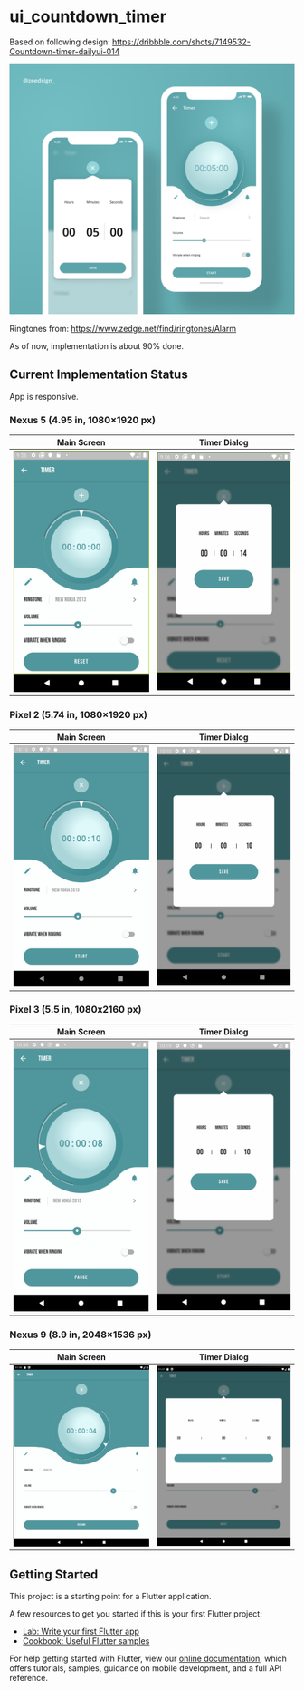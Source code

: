 # ui_countdown_timer
Based on following design: https://dribbble.com/shots/7149532-Countdown-timer-dailyui-014

![Original Design](/screenshots/original_design.png?raw=true "Original Design")

Ringtones from: https://www.zedge.net/find/ringtones/Alarm

As of now, implementation is about 90% done.

## Current Implementation Status

App is responsive.

### Nexus 5 (4.95 in, 1080×1920 px)

Main Screen | Timer Dialog
--- | ---
![Main Screen](/screenshots/main_nexus5.png?raw=true "Main Screen") | ![Timer Dialog](/screenshots/dialog_nexus5.png?raw=true "Timer Dialog")

### Pixel 2 (5.74 in, 1080×1920 px)

Main Screen | Timer Dialog
--- | ---
![Main Screen](/screenshots/main_pixel2.png?raw=true "Main Screen") | ![Timer Dialog](/screenshots/dialog_pixel2.png?raw=true "Timer Dialog")

### Pixel 3 (5.5 in, 1080x2160 px)

Main Screen | Timer Dialog
--- | ---
![Main Screen](/screenshots/main_pixel3.png?raw=true "Main Screen") | ![Timer Dialog](/screenshots/dialog_pixel3.png?raw=true "Timer Dialog")

### Nexus 9 (8.9 in, 2048×1536 px)

Main Screen | Timer Dialog
--- | ---
![Main Screen](/screenshots/main_nexus9.png?raw=true "Main Screen") | ![Timer Dialog](/screenshots/dialog_nexus9.png?raw=true "Timer Dialog")

## Getting Started

This project is a starting point for a Flutter application.

A few resources to get you started if this is your first Flutter project:

- [Lab: Write your first Flutter app](https://flutter.dev/docs/get-started/codelab)
- [Cookbook: Useful Flutter samples](https://flutter.dev/docs/cookbook)

For help getting started with Flutter, view our
[online documentation](https://flutter.dev/docs), which offers tutorials,
samples, guidance on mobile development, and a full API reference.
